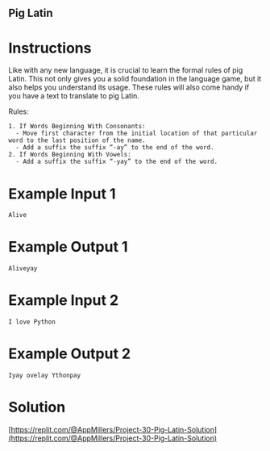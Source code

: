 ## Pig Latin 

# Instructions

Like with any new language, it is crucial to learn the formal rules of pig Latin. This not only gives you a solid foundation in the language game, but it also helps you understand its usage.  These rules will also come handy if you have a text to translate to pig Latin.

Rules:
```
1. If Words Beginning With Consonants:
  - Move first character from the initial location of that particular word to the last position of the name.
  - Add a suffix the suffix “-ay” to the end of the word.
2. If Words Beginning With Vowels:
  - Add a suffix the suffix “-yay” to the end of the word.
```

# Example Input 1


```
Alive
```

# Example Output 1

```
Aliveyay
```
# Example Input 2


```
I love Python
```

# Example Output 2

```
Iyay ovelay Ythonpay
```




# Solution

[https://replit.com/@AppMillers/Project-30-Pig-Latin-Solution](https://replit.com/@AppMillers/Project-30-Pig-Latin-Solution)